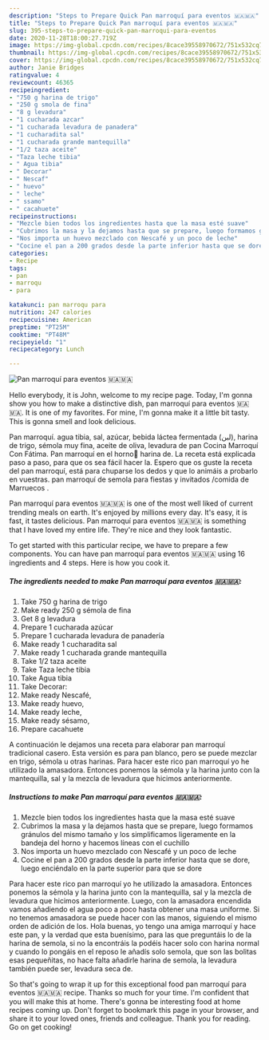 ```yaml
---
description: "Steps to Prepare Quick Pan marroquí para eventos 🇲🇦🇲🇦"
title: "Steps to Prepare Quick Pan marroquí para eventos 🇲🇦🇲🇦"
slug: 395-steps-to-prepare-quick-pan-marroqui-para-eventos
date: 2020-11-28T18:00:27.719Z
image: https://img-global.cpcdn.com/recipes/8cace39558970672/751x532cq70/pan-marroqui-para-eventos-🇲🇦🇲🇦-foto-principal.jpg
thumbnail: https://img-global.cpcdn.com/recipes/8cace39558970672/751x532cq70/pan-marroqui-para-eventos-🇲🇦🇲🇦-foto-principal.jpg
cover: https://img-global.cpcdn.com/recipes/8cace39558970672/751x532cq70/pan-marroqui-para-eventos-🇲🇦🇲🇦-foto-principal.jpg
author: Janie Bridges
ratingvalue: 4
reviewcount: 46365
recipeingredient:
- "750 g harina de trigo"
- "250 g smola de fina"
- "8 g levadura"
- "1 cucharada azcar"
- "1 cucharada levadura de panadera"
- "1 cucharadita sal"
- "1 cucharada grande mantequilla"
- "1/2 taza aceite"
- "Taza leche tibia"
- " Agua tibia"
- " Decorar"
- " Nescaf"
- " huevo"
- " leche"
- " ssamo"
- " cacahuete"
recipeinstructions:
- "Mezcle bien todos los ingredientes hasta que la masa esté suave"
- "Cubrimos la masa y la dejamos hasta que se prepare, luego formamos gránulos del mismo tamaño y los simplificamos ligeramente en la bandeja del horno y hacemos líneas con el cuchillo"
- "Nos importa un huevo mezclado con Nescafé y un poco de leche"
- "Cocine el pan a 200 grados desde la parte inferior hasta que se dore, luego enciéndalo en la parte superior para que se dore"
categories:
- Recipe
tags:
- pan
- marroqu
- para

katakunci: pan marroqu para 
nutrition: 247 calories
recipecuisine: American
preptime: "PT25M"
cooktime: "PT48M"
recipeyield: "1"
recipecategory: Lunch

---
```



![Pan marroquí para eventos 🇲🇦🇲🇦](https://img-global.cpcdn.com/recipes/8cace39558970672/751x532cq70/pan-marroqui-para-eventos-🇲🇦🇲🇦-foto-principal.jpg)

Hello everybody, it is John, welcome to my recipe page. Today, I'm gonna show you how to make a distinctive dish, pan marroquí para eventos 🇲🇦🇲🇦. It is one of my favorites. For mine, I'm gonna make it a little bit tasty. This is gonna smell and look delicious.

Pan marroquí. agua tibia, sal, azúcar, bebida láctea fermentada (لبن), harina de trigo, sémola muy fina, aceite de oliva, levadura de pan Cocina Marroquí Con Fátima. Pan marroquí en el horno🍞 harina de. La receta está explicada paso a paso, para que os sea fácil hacer la. Espero que os guste la receta del pan marroquí, está para chuparse los dedos y que lo animáis a probarlo en vuestras. pan marroquí de semola para fiestas y invitados /comida de Marruecos .

Pan marroquí para eventos 🇲🇦🇲🇦 is one of the most well liked of current trending meals on earth. It's enjoyed by millions every day. It's easy, it is fast, it tastes delicious. Pan marroquí para eventos 🇲🇦🇲🇦 is something that I have loved my entire life. They're nice and they look fantastic.


To get started with this particular recipe, we have to prepare a few components. You can have pan marroquí para eventos 🇲🇦🇲🇦 using 16 ingredients and 4 steps. Here is how you cook it.

<!--inarticleads1-->

##### The ingredients needed to make Pan marroquí para eventos 🇲🇦🇲🇦:

1. Take 750 g harina de trigo
1. Make ready 250 g sémola de fina
1. Get 8 g levadura
1. Prepare 1 cucharada azúcar
1. Prepare 1 cucharada levadura de panadería
1. Make ready 1 cucharadita sal
1. Make ready 1 cucharada grande mantequilla
1. Take 1/2 taza aceite
1. Take Taza leche tibia
1. Take  Agua tibia
1. Take  Decorar:
1. Make ready  Nescafé,
1. Make ready  huevo,
1. Make ready  leche,
1. Make ready  sésamo,
1. Prepare  cacahuete


A continuación le dejamos una receta para elaborar pan marroquí tradicional casero. Esta versión es para pan blanco, pero se puede mezclar en trigo, sémola u otras harinas. Para hacer este rico pan marroquí yo he utilizado la amasadora. Entonces ponemos la sémola y la harina junto con la mantequilla, sal y la mezcla de levadura que hicimos anteriormente. 

<!--inarticleads2-->

##### Instructions to make Pan marroquí para eventos 🇲🇦🇲🇦:

1. Mezcle bien todos los ingredientes hasta que la masa esté suave
1. Cubrimos la masa y la dejamos hasta que se prepare, luego formamos gránulos del mismo tamaño y los simplificamos ligeramente en la bandeja del horno y hacemos líneas con el cuchillo
1. Nos importa un huevo mezclado con Nescafé y un poco de leche
1. Cocine el pan a 200 grados desde la parte inferior hasta que se dore, luego enciéndalo en la parte superior para que se dore


Para hacer este rico pan marroquí yo he utilizado la amasadora. Entonces ponemos la sémola y la harina junto con la mantequilla, sal y la mezcla de levadura que hicimos anteriormente. Luego, con la amasadora encendida vamos añadiendo el agua poco a poco hasta obtener una masa uniforme. Si no tenemos amasadora se puede hacer con las manos, siguiendo el mismo orden de adición de los. Hola buenas, yo tengo una amiga marroquí y hace este pan, y la verdad que esta buenísimo, para las que preguntáis lo de la harina de semola, si no la encontráis la podéis hacer solo con harina normal y cuando lo pongáis en el reposo le añadís solo semola, que son las bolitas esas pequeñitas, no hace falta añadirle harina de semola, la levadura también puede ser, levadura seca de. 

So that's going to wrap it up for this exceptional food pan marroquí para eventos 🇲🇦🇲🇦 recipe. Thanks so much for your time. I'm confident that you will make this at home. There's gonna be interesting food at home recipes coming up. Don't forget to bookmark this page in your browser, and share it to your loved ones, friends and colleague. Thank you for reading. Go on get cooking!
